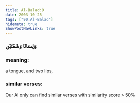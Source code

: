 ```yaml
---
title: Al-Balad:9
date: 2003-10-25
tags: ["90.Al-Balad"]
hidemeta: true 
ShowPostNavLinks: true 
---
```

### وَلِسَانًا وَشَفَتَيْنِ
### meaning: 
a tongue, and two lips,
### similar verses: 

Our AI only can find similar verses with similarity score > 50% 




